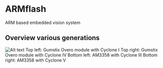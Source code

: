 # ARMflash

ARM based embedded vision system

## Overview various generations
![Alt text](docs/ARMflash%20collection.png)
Top left: Gumstix Overo module with Cyclone I
Top right: Gumstix Overo module with Cyclone IV
Bottom left: AM3358 with Cyclone III
Bottom right: AM3358 with Cyclone V
